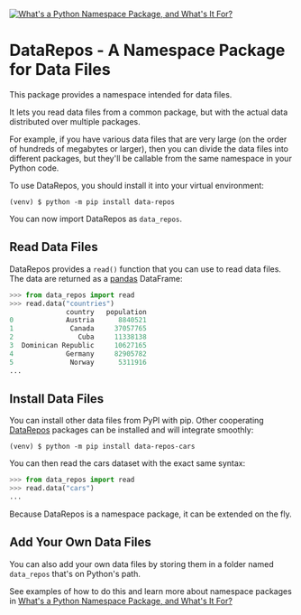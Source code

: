 [![What's a Python Namespace Package, and What's It For?](https://raw.githubusercontent.com/realpython/data-repos/main/namespace_package.jpg)](https://realpython.com/python-namespace-package/)

# DataRepos - A Namespace Package for Data Files

This package provides a namespace intended for data files.

It lets you read data files from a common package, but with the actual data distributed over multiple packages.

For example, if you have various data files that are very large (on the order of hundreds of megabytes or larger), then you can divide the data files into different packages, but they'll be callable from the same namespace in your Python code.

To use DataRepos, you should install it into your virtual environment:

```shell
(venv) $ python -m pip install data-repos
```

You can now import DataRepos as `data_repos`.

## Read Data Files

DataRepos provides a `read()` function that you can use to read data files. The data are returned as a [pandas](https://realpython.com/pandas-python-explore-dataset/) DataFrame:

```python
>>> from data_repos import read
>>> read.data("countries")
              country   population
0             Austria      8840521
1              Canada     37057765
2                Cuba     11338138
3  Dominican Republic     10627165
4             Germany     82905782
5              Norway      5311916
...
```

## Install Data Files

You can install other data files from PyPI with pip. Other cooperating [DataRepos](https://pypi.org/search/?q=data%2Drepos) packages can be installed and will integrate smoothly:

```shell
(venv) $ python -m pip install data-repos-cars
```

You can then read the cars dataset with the exact same syntax:

```python
>>> from data_repos import read
>>> read.data("cars")
...
```

Because DataRepos is a namespace package, it can be extended on the fly.

## Add Your Own Data Files

You can also add your own data files by storing them in a folder named `data_repos` that's on Python's path.

See examples of how to do this and learn more about namespace packages in [What's a Python Namespace Package, and What's It For?](https://realpython.com/python-namespace-package/)
